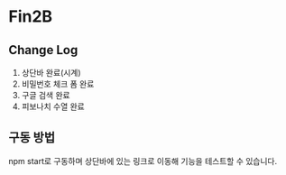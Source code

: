# Fin2B 
## Change Log
1. 상단바 완료(시계)
2. 비밀번호 체크 폼 완료
3. 구글 검색 완료
4. 피보나치 수열 완료
## 구동 방법
npm start로 구동하며 상단바에 있는 링크로 이동해 기능을 테스트할 수 있습니다.